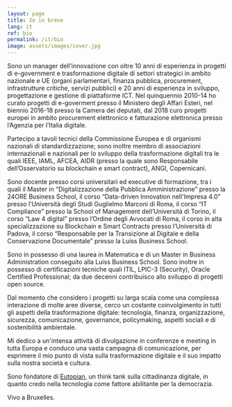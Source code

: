 ```yaml
---
layout: page
title: Io in breve
lang: it
ref: bio
permalink: /it/bio
image: assets/images/cover.jpg
---
```


Sono un manager dell’innovazione con oltre 10 anni di esperienza in progetti di e-government e trasformazione digitale di settori strategici in ambito nazionale e UE (organi parlamentari, finanza pubblica, procurement, infrastrutture critiche, servizi pubblici) e 20 anni di esperienza in sviluppo, progettazione e gestione di piattaforme ICT. Nel quinquennio 2010-14 ho curato progetti di e-goverment presso il Ministero degli Affari Esteri, nel biennio 2016-18 presso la Camera dei deputati, dal 2018 curo progetti europei in ambito procurement elettronico e fatturazione elettronica presso l’Agenzia per l’Italia digitale.

Partecipo a tavoli tecnici della Commissione Europea e di organismi nazionali di standardizzazione; sono inoltre membro di associazioni internazionali e nazionali per lo sviluppo della trasformazione digitali tra le quali IEEE, IAML, AFCEA, AIDR (presso la quale sono Responsabile dell’Osservatorio su blockchain e smart contract), ANGI, Copernicani.

Sono docente presso corsi universitari ed executive di formazione, tra i quali il Master in “Digitalizzazione della Pubblica Amministrazione” presso la 24ORE Business School, il corso “Data-driven Innovation nell'Impresa 4.0” presso l’Università degli Studi Guglielmo Marconi di Roma, il corso “IT Compliance” presso la School of Management dell’Università di Torino, il corso “Law 4 digital” presso l’Ordine degli Avvocati di Roma, il corso in alta specializzazione su Blockchain e Smart Contracts presso l’Università di Padova, il corso “Responsabile per la Transizione al Digitale e della Conservazione Documentale” presso la Luiss Business School.

Sono in possesso di una laurea in Matematica e di un Master in Business Administration conseguito alla Luiss Business School. Sono inoltre in possesso di certificazioni tecniche quali ITIL, LPIC-3 (Security), Oracle Certified Professional; da due decenni contribuisco allo sviluppo di progetti open source.

Dal momento che considero i progetti su larga scala come una complessa interazione di molte aree diverse, cerco un costante coinvolgimento in tutti gli aspetti della trasformazione digitale: tecnologia, finanza, organizzazione, sicurezza, comunicazione, governance, policymaking, aspetti sociali e di sostenibilità ambientale.

Mi dedico a un'intensa attività di divulgazione in conferenze e meeting in tutta Europa e conduco una vasta campagna di comunicazione, per esprimere il mio punto di vista sulla trasformazione digitale e il suo impatto sulla nostra società e cultura.

Sono fondatore di <a href="https://eutopian.eu" target="_blank">Eutopian</a>, un think tank sulla cittadinanza digitale, in quanto credo nella tecnologia come fattore abilitante per la democrazia.

Vivo a Bruxelles.
